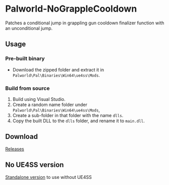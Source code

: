 # Palworld-NoGrappleCooldown

Patches a conditional jump in grappling gun cooldown finalizer function with an unconditional jump.

## Usage
### Pre-built binary
 * Download the zipped folder and extract it in `Palworld\Pal\Binaries\Win64\ue4ss\Mods`.

### Build from source
 1. Build using Visual Studio.
 2. Create a random name folder under `Palworld\Pal\Binaries\Win64\ue4ss\Mods`,
 3. Create a sub-folder in that folder with the name `dlls`.
 4. Copy the built DLL to the `dlls` folder, and rename it to `main.dll`.


## Download
[Releases](https://github.com/x0reaxeax/Palworld-NoGrapplingGunCooldown/releases)


## No UE4SS version
[Standalone version](https://github.com/x0reaxeax/Palworld-NoGrapplingGunCooldown/tree/standalone) to use without UE4SS
